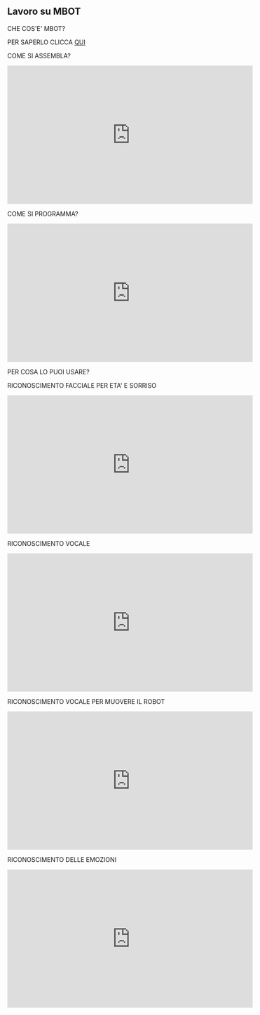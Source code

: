 ## Lavoro su MBOT

CHE COS'E' MBOT?

PER SAPERLO CLICCA [QUI](https://www.weturtle.org/dettaglio-tutorial/42/tutorial-motori-makeblock-mbot.html)

COME SI ASSEMBLA?

<iframe width="560" height="315" src="https://www.youtube.com/embed/GidMFqI2Y4U" title="YouTube video player" frameborder="0" allow="accelerometer; autoplay; clipboard-write; encrypted-media; gyroscope; picture-in-picture" allowfullscreen></iframe>

COME SI PROGRAMMA?

<iframe width="560" height="315" src="https://www.youtube.com/embed/ifjjcjydUo0" title="YouTube video player" frameborder="0" allow="accelerometer; autoplay; clipboard-write; encrypted-media; gyroscope; picture-in-picture" allowfullscreen></iframe>

PER COSA LO PUOI USARE?

RICONOSCIMENTO FACCIALE PER ETA' E SORRISO

<iframe width="560" height="315" src="https://www.youtube.com/embed/X7SoBuZeuWs" title="YouTube video player" frameborder="0" allow="accelerometer; autoplay; clipboard-write; encrypted-media; gyroscope; picture-in-picture" allowfullscreen></iframe>

RICONOSCIMENTO VOCALE

<iframe width="560" height="315" src="https://www.youtube.com/embed/Y6nacX1TGig?start=7" title="YouTube video player" frameborder="0" allow="accelerometer; autoplay; clipboard-write; encrypted-media; gyroscope; picture-in-picture" allowfullscreen></iframe>

RICONOSCIMENTO VOCALE PER MUOVERE IL ROBOT 

<iframe width="560" height="315" src="https://www.youtube.com/embed/5Grtb2LgdJE" title="YouTube video player" frameborder="0" allow="accelerometer; autoplay; clipboard-write; encrypted-media; gyroscope; picture-in-picture" allowfullscreen></iframe>

RICONOSCIMENTO DELLE EMOZIONI

<iframe width="560" height="315" src="https://www.youtube.com/embed/U31KaKNiiY8" title="YouTube video player" frameborder="0" allow="accelerometer; autoplay; clipboard-write; encrypted-media; gyroscope; picture-in-picture" allowfullscreen></iframe>





















